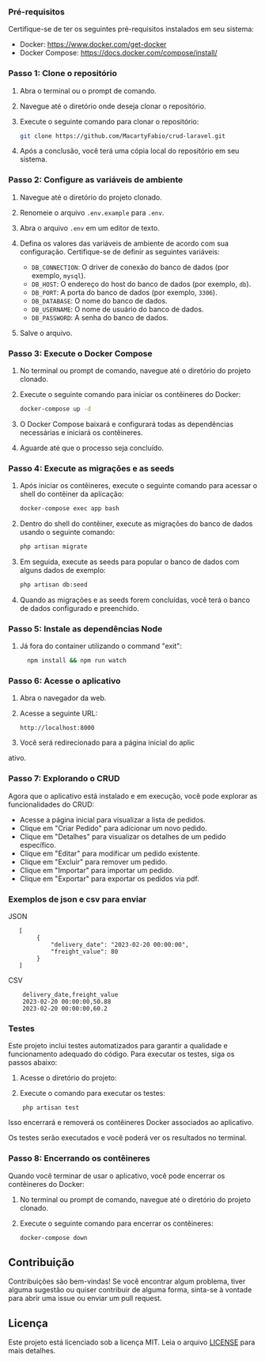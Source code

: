 ### Pré-requisitos

Certifique-se de ter os seguintes pré-requisitos instalados em seu sistema:

- Docker: https://www.docker.com/get-docker
- Docker Compose: https://docs.docker.com/compose/install/

### Passo 1: Clone o repositório

1. Abra o terminal ou o prompt de comando.
2. Navegue até o diretório onde deseja clonar o repositório.
3. Execute o seguinte comando para clonar o repositório:

   ```bash
   git clone https://github.com/MacartyFabio/crud-laravel.git
   ```

4. Após a conclusão, você terá uma cópia local do repositório em seu sistema.

### Passo 2: Configure as variáveis de ambiente

1. Navegue até o diretório do projeto clonado.
2. Renomeie o arquivo `.env.example` para `.env`.
3. Abra o arquivo `.env` em um editor de texto.
4. Defina os valores das variáveis de ambiente de acordo com sua configuração. Certifique-se de definir as seguintes variáveis:

    - `DB_CONNECTION`: O driver de conexão do banco de dados (por exemplo, `mysql`).
    - `DB_HOST`: O endereço do host do banco de dados (por exemplo, `db`).
    - `DB_PORT`: A porta do banco de dados (por exemplo, `3306`).
    - `DB_DATABASE`: O nome do banco de dados.
    - `DB_USERNAME`: O nome de usuário do banco de dados.
    - `DB_PASSWORD`: A senha do banco de dados.

5. Salve o arquivo.

### Passo 3: Execute o Docker Compose

1. No terminal ou prompt de comando, navegue até o diretório do projeto clonado.
2. Execute o seguinte comando para iniciar os contêineres do Docker:

   ```bash
   docker-compose up -d
   ```

3. O Docker Compose baixará e configurará todas as dependências necessárias e iniciará os contêineres.
4. Aguarde até que o processo seja concluído.

### Passo 4: Execute as migrações e as seeds

1. Após iniciar os contêineres, execute o seguinte comando para acessar o shell do contêiner da aplicação:

   ```bash
   docker-compose exec app bash
   ```

2. Dentro do shell do contêiner, execute as migrações do banco de dados usando o seguinte comando:

   ```bash
   php artisan migrate
   ```

3. Em seguida, execute as seeds para popular o banco de dados com alguns dados de exemplo:

   ```bash
   php artisan db:seed
   ```

4. Quando as migrações e as seeds forem concluídas, você terá o banco de dados configurado e preenchido.

### Passo 5: Instale as dependências Node
1. Já fora do container utilizando o command "exit":
    ```bash
      npm install && npm run watch
    ```
### Passo 6: Acesse o aplicativo

1. Abra o navegador da web.
2. Acesse a seguinte URL:

   ```
   http://localhost:8000
   ```

3. Você será redirecionado para a página inicial do aplic

ativo.

### Passo 7: Explorando o CRUD

Agora que o aplicativo está instalado e em execução, você pode explorar as funcionalidades do CRUD:

- Acesse a página inicial para visualizar a lista de pedidos.
- Clique em "Criar Pedido" para adicionar um novo pedido.
- Clique em "Detalhes" para visualizar os detalhes de um pedido específico.
- Clique em "Editar" para modificar um pedido existente.
- Clique em "Excluir" para remover um pedido.
- Clique em "Importar" para importar um pedido.
- Clique em "Exportar" para exportar os pedidos via pdf.

### Exemplos de json e csv para enviar
JSON
```
   [
        {
            "delivery_date": "2023-02-20 00:00:00",
            "freight_value": 80
        }
   ]
```
CSV
```
    delivery_date,freight_value
    2023-02-20 00:00:00,50.88
    2023-02-20 00:00:00,60.2
```
### Testes
Este projeto inclui testes automatizados para garantir a qualidade e funcionamento adequado do código. Para executar os testes, siga os passos abaixo:

1. Acesse o diretório do projeto:

2. Execute o comando para executar os testes:

```
    php artisan test
```
Isso encerrará e removerá os contêineres Docker associados ao aplicativo.


Os testes serão executados e você poderá ver os resultados no terminal.

### Passo 8: Encerrando os contêineres

Quando você terminar de usar o aplicativo, você pode encerrar os contêineres do Docker:

1. No terminal ou prompt de comando, navegue até o diretório do projeto clonado.
2. Execute o seguinte comando para encerrar os contêineres:

   ```bash
   docker-compose down
   ```
## Contribuição

Contribuições são bem-vindas! Se você encontrar algum problema, tiver alguma sugestão ou quiser contribuir de alguma forma, sinta-se à vontade para abrir uma issue ou enviar um pull request.

## Licença

Este projeto está licenciado sob a licença MIT. Leia o arquivo [LICENSE](LICENSE) para mais detalhes.
